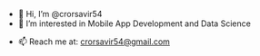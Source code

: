 - 👋 Hi, I’m @crorsavir54
- 👀 I’m interested in Mobile App Development and Data Science
<!-- - 🌱 I’m currently learning iOS App Development -->
- 📫 Reach me at: crorsavir54@gmail.com

<!---
crorsavir54/crorsavir54 is a ✨ special ✨ repository because its `README.md` (this file) appears on your GitHub profile.
You can click the Preview link to take a look at your changes.
--->
